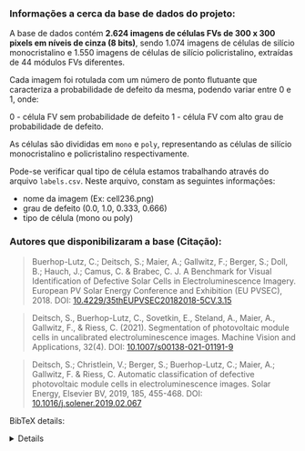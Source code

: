 ### Informações a cerca da base de dados do projeto:

A base de dados contém **2.624 imagens de células FVs de 300 x 300 pixels em níveis de cinza (8 bits)**, sendo 1.074 imagens de células de silício monocristalino e 1.550 imagens de células de silício policristalino, extraídas de 44 módulos FVs diferentes.

Cada imagem foi rotulada com um número de ponto flutuante que caracteriza a probabilidade de defeito da mesma, podendo variar entre 0 e 1, onde:

0 - célula FV sem probabilidade de defeito
1 - célula FV com alto grau de probabilidade de defeito.

As células são divididas em ``mono`` e ``poly``, representando as células de silício monocristalino e policristalino respectivamente.

Pode-se verificar qual tipo de célula estamos trabalhando através do arquivo ``labels.csv``. Neste arquivo, constam as seguintes informações:

- nome da imagem (Ex: cell236.png)
- grau de defeito (0.0, 1.0, 0.333, 0.666)
- tipo de célula (mono ou poly)

### Autores que disponibilizaram a base (Citação):

> Buerhop-Lutz, C.; Deitsch, S.; Maier, A.; Gallwitz, F.; Berger, S.; Doll, B.; Hauch, J.; Camus, C. & Brabec, C. J. A Benchmark for Visual Identification of Defective Solar Cells in Electroluminescence Imagery. European PV Solar Energy Conference and Exhibition (EU PVSEC), 2018. DOI: [10.4229/35thEUPVSEC20182018-5CV.3.15](http://dx.doi.org/10.4229/35thEUPVSEC20182018-5CV.3.15)

> Deitsch, S., Buerhop-Lutz, C., Sovetkin, E., Steland, A., Maier, A., Gallwitz, F., & Riess, C. (2021). Segmentation of photovoltaic module cells in uncalibrated electroluminescence images. Machine Vision and Applications, 32(4). DOI: [10.1007/s00138-021-01191-9](https://doi.org/10.1007/s00138-021-01191-9)

> Deitsch, S.; Christlein, V.; Berger, S.; Buerhop-Lutz, C.; Maier, A.; Gallwitz, F. & Riess, C. Automatic classification of defective photovoltaic module cells in electroluminescence images. Solar Energy, Elsevier BV, 2019, 185, 455-468. DOI: [10.1016/j.solener.2019.02.067](http://dx.doi.org/10.1016/j.solener.2019.02.067)

BibTeX details:

<details>

```bibtex

@InProceedings{Buerhop2018,
  author    = {Buerhop-Lutz, Claudia and Deitsch, Sergiu and Maier, Andreas and Gallwitz, Florian and Berger, Stephan and Doll, Bernd and Hauch, Jens and Camus, Christian and Brabec, Christoph J.},
  title     = {A Benchmark for Visual Identification of Defective Solar Cells in Electroluminescence Imagery},
  booktitle = {European PV Solar Energy Conference and Exhibition (EU PVSEC)},
  year      = {2018},
  eventdate = {2018-09-24/2018-09-28},
  venue     = {Brussels, Belgium},
  doi       = {10.4229/35thEUPVSEC20182018-5CV.3.15},
}

@Article{Deitsch2021,
  author       = {Deitsch, Sergiu and Buerhop-Lutz, Claudia and Sovetkin, Evgenii and Steland, Ansgar and Maier, Andreas and Gallwitz, Florian and Riess, Christian},
  date         = {2021},
  journaltitle = {Machine Vision and Applications},
  title        = {Segmentation of photovoltaic module cells in uncalibrated electroluminescence images},
  doi          = {10.1007/s00138-021-01191-9},
  issn         = {1432-1769},
  number       = {4},
  volume       = {32},
}

@Article{Deitsch2019,
  author    = {Sergiu Deitsch and Vincent Christlein and Stephan Berger and Claudia Buerhop-Lutz and Andreas Maier and Florian Gallwitz and Christian Riess},
  title     = {Automatic classification of defective photovoltaic module cells in electroluminescence images},
  journal   = {Solar Energy},
  year      = {2019},
  volume    = {185},
  pages     = {455--468},
  month     = jun,
  issn      = {0038-092X},
  doi       = {10.1016/j.solener.2019.02.067},
  publisher = {Elsevier {BV}},
}
```

